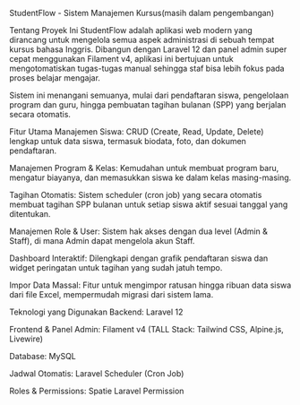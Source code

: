 StudentFlow - Sistem Manajemen Kursus(masih dalam pengembangan)

Tentang Proyek Ini
StudentFlow adalah aplikasi web modern yang dirancang untuk mengelola semua aspek administrasi di sebuah tempat kursus bahasa Inggris. Dibangun dengan Laravel 12 dan panel admin super cepat menggunakan Filament v4, aplikasi ini bertujuan untuk mengotomatiskan tugas-tugas manual sehingga staf bisa lebih fokus pada proses belajar mengajar.

Sistem ini menangani semuanya, mulai dari pendaftaran siswa, pengelolaan program dan guru, hingga pembuatan tagihan bulanan (SPP) yang berjalan secara otomatis.

Fitur Utama
Manajemen Siswa: CRUD (Create, Read, Update, Delete) lengkap untuk data siswa, termasuk biodata, foto, dan dokumen pendaftaran.

Manajemen Program & Kelas: Kemudahan untuk membuat program baru, mengatur biayanya, dan memasukkan siswa ke dalam kelas masing-masing.

Tagihan Otomatis: Sistem scheduler (cron job) yang secara otomatis membuat tagihan SPP bulanan untuk setiap siswa aktif sesuai tanggal yang ditentukan.

Manajemen Role & User: Sistem hak akses dengan dua level (Admin & Staff), di mana Admin dapat mengelola akun Staff.

Dashboard Interaktif: Dilengkapi dengan grafik pendaftaran siswa dan widget peringatan untuk tagihan yang sudah jatuh tempo.

Impor Data Massal: Fitur untuk mengimpor ratusan hingga ribuan data siswa dari file Excel, mempermudah migrasi dari sistem lama.

Teknologi yang Digunakan
Backend: Laravel 12

Frontend & Panel Admin: Filament v4 (TALL Stack: Tailwind CSS, Alpine.js, Livewire)

Database: MySQL

Jadwal Otomatis: Laravel Scheduler (Cron Job)

Roles & Permissions: Spatie Laravel Permission
